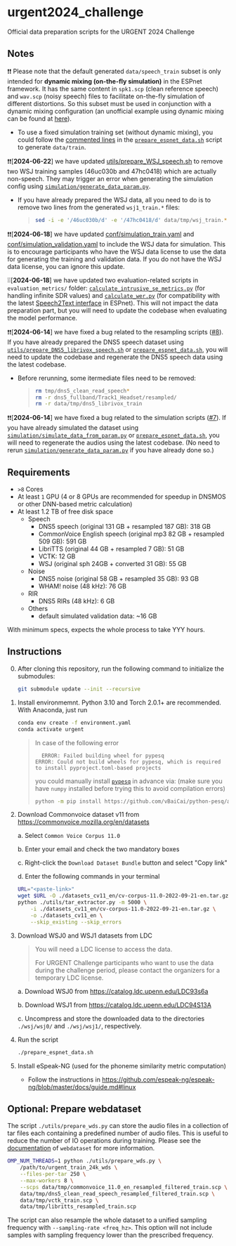 # urgent2024_challenge
Official data preparation scripts for the URGENT 2024 Challenge

## Notes

❗️❗️ Please note that the default generated `data/speech_train` subset is only intended for **dynamic mixing (on-the-fly simulation)** in the ESPnet framework. It has the same content in `spk1.scp` (clean reference speech) and `wav.scp` (noisy speech) files to facilitate on-the-fly simulation of different distortions. So this subset must be used in conjunction with a dynamic mixing configuration (an unofficial example using dynamic mixing can be found at [here](https://github.com/Emrys365/espnet/blob/urgent2024/egs2/urgent24/enh1/conf/tuning/train_enh_bsrnn_large_noncausal_dynamic_mixing.yaml#L34-L64)).
* To use a fixed simulation training set (without dynamic mixing), you could follow the [commented lines](https://github.com/urgent-challenge/urgent2024_challenge/blob/main/prepare_espnet_data.sh#L188-L210) in the [`prepare_espnet_data.sh`](https://github.com/urgent-challenge/urgent2024_challenge/blob/main/prepare_espnet_data.sh) script to generate `data/train`.

❗️❗️[**2024-06-22**] we have updated [utils/prepare_WSJ_speech.sh](https://github.com/urgent-challenge/urgent2024_challenge/tree/main/utils/prepare_WSJ_speech.sh) to remove two WSJ training samples (46uc030b and 47hc0418) which are actually non-speech. They may trigger an error when generating the simulation config using [`simulation/generate_data_param.py`](https://github.com/urgent-challenge/urgent2024_challenge/blob/main/simulation/generate_data_param.py).
* If you have already prepared the WSJ data, all you need to do is to remove two lines from the generated `wsj1_train.*` files:
    > ```bash
    > sed -i -e '/46uc030b/d' -e '/47hc0418/d' data/tmp/wsj_train.*
    > ```

❗️❗️[**2024-06-18**] we have updated [conf/simulation_train.yaml](https://github.com/urgent-challenge/urgent2024_challenge/tree/main/conf/simulation_train.yaml) and [conf/simulation_validation.yaml](https://github.com/urgent-challenge/urgent2024_challenge/tree/main/conf/simulation_validation.yaml) to include the WSJ data for simulation. This is to encourage participants who have the WSJ data license to use the data for generating the training and validation data. If you do not have the WSJ data license, you can ignore this update.

❕❕[**2024-06-18**] we have updated two evaluation-related scripts in `evaluation_metrics/` folder: [`calculate_intrusive_se_metrics.py`](https://github.com/urgent-challenge/urgent2024_challenge/blob/main/evaluation_metrics/calculate_intrusive_se_metrics.py) (for handling infinite SDR values) and [`calculate_wer.py`](https://github.com/urgent-challenge/urgent2024_challenge/blob/main/evaluation_metrics/calculate_wer.py) (for compatibility with the latest [Speech2Text interface](https://github.com/espnet/espnet/blob/master/espnet2/bin/s2t_inference.py) in ESPnet). This will not impact the data preparation part, but you will need to update the codebase when evaluating the model performance.

❗️❗️[**2024-06-14**] we have fixed a bug related to the resampling scripts ([#8](https://github.com/urgent-challenge/urgent2024_challenge/pull/9)). If you have already prepared the DNS5 speech dataset using [`utils/prepare_DNS5_librivox_speech.sh`](https://github.com/urgent-challenge/urgent2024_challenge/blob/main/utils/prepare_DNS5_librivox_speech.sh) or [`prepare_espnet_data.sh`](https://github.com/urgent-challenge/urgent2024_challenge/blob/main/prepare_espnet_data.sh), you will need to update the codebase and regenerate the DNS5 speech data using the latest codebase.
* Before rerunning, some itermediate files need to be removed:
    > ```bash
    > rm tmp/dns5_clean_read_speech*
    > rm -r dns5_fullband/Track1_Headset/resampled/
    > rm -r data/tmp/dns5_librivox_train
    > ```

❗️❗️[**2024-06-14**] we have fixed a bug related to the simulation scripts ([#7](https://github.com/urgent-challenge/urgent2024_challenge/pull/7)). If you have already simulated the dataset using [`simulation/simulate_data_from_param.py`](https://github.com/urgent-challenge/urgent2024_challenge/blob/main/simulation/simulate_data_from_param.py) or [`prepare_espnet_data.sh`](https://github.com/urgent-challenge/urgent2024_challenge/blob/main/prepare_espnet_data.sh), you will need to regenerate the audios using the latest codebase. (No need to rerun [`simulation/generate_data_param.py`](https://github.com/urgent-challenge/urgent2024_challenge/blob/main/simulation/generate_data_param.py) if you have already done so.)

## Requirements

- `>8` Cores
- At least `1` GPU (4 or 8 GPUs are recommended for speedup in DNSMOS or other DNN-based metric calculation)
- At least 1.2 TB of free disk space
  - Speech
    - DNS5 speech (original 131 GB + resampled 187 GB): 318 GB
    - CommonVoice English speech (original mp3 82 GB + resampled 509 GB): 591 GB
    - LibriTTS (original 44 GB + resampled 7 GB): 51 GB
    - VCTK: 12 GB
    - WSJ (original sph 24GB + converted 31 GB): 55 GB
  - Noise
    - DNS5 noise (original 58 GB + resampled 35 GB): 93 GB
    - WHAM! noise (48 kHz): 76 GB
  - RIR
    - DNS5 RIRs (48 kHz): 6 GB
  - Others
    - default simulated validation data: ~16 GB

With minimum specs, expects the whole process to take YYY hours.

## Instructions

0. After cloning this repository, run the following command to initialize the submodules:
    ```bash
    git submodule update --init --recursive
    ```

1. Install environmemnt. Python 3.10 and Torch 2.0.1+ are recommended.
   With Anaconda, just run

    ```bash
    conda env create -f environment.yaml
    conda activate urgent
    ```

    > In case of the following error
    > ```
    >   ERROR: Failed building wheel for pypesq
    > ERROR: Could not build wheels for pypesq, which is required to install pyproject.toml-based projects
    > ```
    > you could manually install [`pypesq`](https://github.com/vBaiCai/python-pesq) in advance via: 
    > (make sure you have `numpy` installed before trying this to avoid compilation errors)
    > ```bash
    > python -m pip install https://github.com/vBaiCai/python-pesq/archive/master.zip
    > ```

2. Download Commonvoice dataset v11 from https://commonvoice.mozilla.org/en/datasets

    a. Select `Common Voice Corpus 11.0`

    b. Enter your email and check the two mandatory boxes

    c. Right-click the `Download Dataset Bundle` button and select "Copy link"

    d. Enter the following commands in your terminal

    ```bash
    URL="<paste-link>"
    wget $URL -O ./datasets_cv11_en/cv-corpus-11.0-2022-09-21-en.tar.gz
    python ./utils/tar_extractor.py -m 5000 \
        -i ./datasets_cv11_en/cv-corpus-11.0-2022-09-21-en.tar.gz \
        -o ./datasets_cv11_en \
        --skip_existing --skip_errors
    ``` 

3. Download WSJ0 and WSJ1 datasets from LDC
    > You will need a LDC license to access the data.
    >
    > For URGENT Challenge participants who want to use the data during the challenge period, please contact the organizers for a temporary LDC license.

    a. Download WSJ0 from https://catalog.ldc.upenn.edu/LDC93s6a

    b. Download WSJ1 from https://catalog.ldc.upenn.edu/LDC94S13A

    c. Uncompress and store the downloaded data to the directories `./wsj/wsj0/` and `./wsj/wsj1/`, respectively.

4. Run the script

    ```bash
    ./prepare_espnet_data.sh
    ```

5. Install eSpeak-NG (used for the phoneme similarity metric computation)
   - Follow the instructions in https://github.com/espeak-ng/espeak-ng/blob/master/docs/guide.md#linux

## Optional: Prepare webdataset

The script `./utils/prepare_wds.py` can store the audio files in a collection
of tar files each containing a predefined number of audio files. This is useful
to reduce the number of IO operations during training. Please see the
[documentation](https://github.com/webdataset/webdataset) of `webdataset` for
more information.

```bash
OMP_NUM_THREADS=1 python ./utils/prepare_wds.py \
    /path/to/urgent_train_24k_wds \
    --files-per-tar 250 \
    --max-workers 8 \
    --scps data/tmp/commonvoice_11.0_en_resampled_filtered_train.scp \
    data/tmp/dns5_clean_read_speech_resampled_filtered_train.scp \
    data/tmp/vctk_train.scp \
    data/tmp/libritts_resampled_train.scp
```
The script can also resample the whole dataset to a unified sampling frequency
with `--sampling-rate <freq_hz>`. This option will not include samples with
sampling frequency lower than the prescribed frequency.
